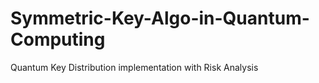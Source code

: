 # Symmetric-Key-Algo-in-Quantum-Computing
Quantum Key Distribution implementation with Risk Analysis
